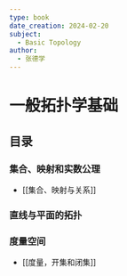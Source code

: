```yaml
---
type: book
date_creation: 2024-02-20
subject:
  - Basic Topology
author:
  - 张德学
---
```

# 一般拓扑学基础
## 目录
### 集合、映射和实数公理

- [[集合、映射与关系]]
### 直线与平面的拓扑

### 度量空间
- [[度量，开集和闭集]]